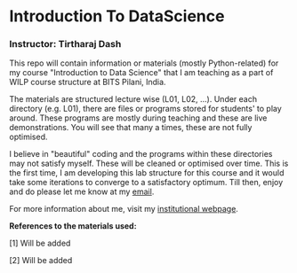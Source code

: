 # Introduction To DataScience
### Instructor: Tirtharaj Dash

This repo will contain information or materials (mostly Python-related) for my course "Introduction to Data Science" that I am teaching as a part of WILP course structure at BITS Pilani, India.

The materials are structured lecture wise (L01, L02, ...). Under each directory (e.g. L01), there are files or programs stored for students' to play around. These programs are mostly during teaching and these are live demonstrations. You will see that many a times, these are not fully optimised. 

I believe in "beautiful" coding and the programs within these directories may not satisfy myself. These will be cleaned or optimised over time. This is the first time, I am developing this lab structure for this course and it would take some iterations to converge to a satisfactory optimum. Till then, enjoy and do please let me know at my [email](mailto:dashtirtharaj@acm.org).

For more information about me, visit my [institutional webpage](https://www.bits-pilani.ac.in/goa/tirtharaj/Profile).



**References to the materials used:**

[1] Will be added

[2] Will be added
